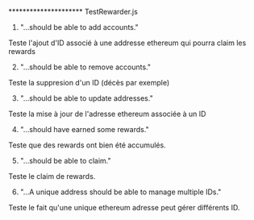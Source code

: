 ********************* TestRewarder.js

1) "...should be able to add accounts."

Teste l'ajout d'ID associé à une addresse ethereum qui pourra claim les rewards

2) "...should be able to remove accounts."

Teste la suppresion d'un ID (décès par exemple)

3) "...should be able to update addresses."

Teste la mise à jour de l'adresse ethereum associée à un ID

4) "...should have earned some rewards."

Teste que des rewards ont bien été accumulés.

5) "...should be able to claim."

Teste le claim de rewards.

6) "...A unique address should be able to manage multiple IDs."

Teste le fait qu'une unique ethereum adresse peut gérer différents ID. 